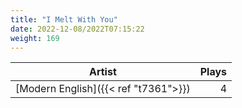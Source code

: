 ```yaml
---
title: "I Melt With You"
date: 2022-12-08/2022T07:15:22
weight: 169
---
```




 Artist | Plays 
----- | -----:
[Modern English]({{< ref "t7361">}}) | 4
